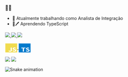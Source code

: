 ### 🐱‍👤

- 🔭 Atualmente trabalhando como Analista de Integração
- 📒🖊 Aprendendo TypeScript


<div>
  <a href="https://github.com/VictorTarnovski">
  <img height="180em" src="https://github-readme-stats.vercel.app/api?username=VictorTarnovski&show_icons=true&theme=dark&include_all_commits=true&count_private=true"/>
  <img height="180em" src="https://github-readme-stats.vercel.app/api/top-langs/?username=VictorTarnovski&layout=compact&langs_count=7&theme=dracula"/>
  <img height="180em" src="https://github-readme-stats.vercel.app/api/top-langs/?username=rafaballerini&layout=compact&langs_count=7&theme=dracula"/>
<div>
  
<div style="display: inline_block"><br>
  <img align="center" alt="JS" height="30" width="40" src="https://raw.githubusercontent.com/devicons/devicon/master/icons/javascript/javascript-plain.svg">
  <img align="center" alt="TS" height="30" width="40" src="https://raw.githubusercontent.com/devicons/devicon/master/icons/typescript/typescript-plain.svg">
</div>
<p/>
<div> 
  <a href="https://www.linkedin.com/in/victor-tarnovski-ba5269236" target="_blank"><img src="https://img.shields.io/badge/-LinkedIn-%230077B5?style=for-the-badge&logo=linkedin&logoColor=white" target="_blank"></a> 
 <a href = "mailto:victorcruztarnovski@gmail.com"><img src="https://img.shields.io/badge/-Gmail-%23333?style=for-the-badge&logo=gmail&logoColor=white" target="_blank"></a>
  </div>
    
![Snake animation](https://github.com/VictorTarnovski/VictorTarnovski/blob/output/github-contribution-grid-snake.svg)
